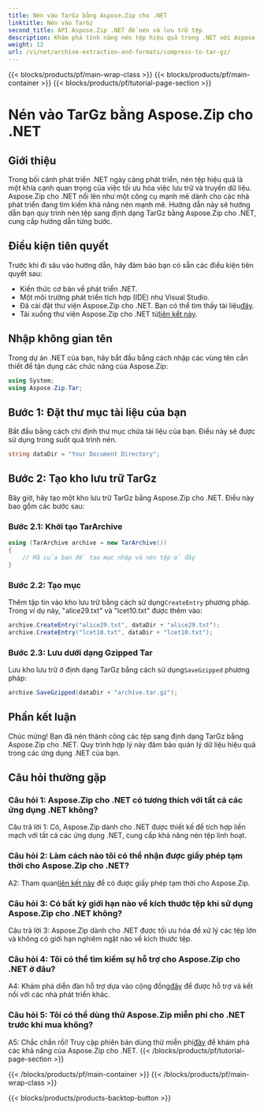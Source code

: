 ```yaml
---
title: Nén vào TarGz bằng Aspose.Zip cho .NET
linktitle: Nén vào TarGz
second_title: API Aspose.Zip .NET để nén và lưu trữ tệp
description: Khám phá tính năng nén tệp hiệu quả trong .NET với Aspose.Zip. Nén vào TarGz một cách dễ dàng.
weight: 12
url: /vi/net/archive-extraction-and-formats/compress-to-tar-gz/
---
```


{{< blocks/products/pf/main-wrap-class >}}
{{< blocks/products/pf/main-container >}}
{{< blocks/products/pf/tutorial-page-section >}}

# Nén vào TarGz bằng Aspose.Zip cho .NET

## Giới thiệu

Trong bối cảnh phát triển .NET ngày càng phát triển, nén tệp hiệu quả là một khía cạnh quan trọng của việc tối ưu hóa việc lưu trữ và truyền dữ liệu. Aspose.Zip cho .NET nổi lên như một công cụ mạnh mẽ dành cho các nhà phát triển đang tìm kiếm khả năng nén mạnh mẽ. Hướng dẫn này sẽ hướng dẫn bạn quy trình nén tệp sang định dạng TarGz bằng Aspose.Zip cho .NET, cung cấp hướng dẫn từng bước.

## Điều kiện tiên quyết

Trước khi đi sâu vào hướng dẫn, hãy đảm bảo bạn có sẵn các điều kiện tiên quyết sau:

- Kiến thức cơ bản về phát triển .NET.
- Một môi trường phát triển tích hợp (IDE) như Visual Studio.
-  Đã cài đặt thư viện Aspose.Zip cho .NET. Bạn có thể tìm thấy tài liệu[đây](https://reference.aspose.com/zip/net/).
-  Tải xuống thư viện Aspose.Zip cho .NET từ[liên kết này](https://releases.aspose.com/zip/net/).

## Nhập không gian tên

Trong dự án .NET của bạn, hãy bắt đầu bằng cách nhập các vùng tên cần thiết để tận dụng các chức năng của Aspose.Zip:

```csharp
using System;
using Aspose.Zip.Tar;
```

## Bước 1: Đặt thư mục tài liệu của bạn

Bắt đầu bằng cách chỉ định thư mục chứa tài liệu của bạn. Điều này sẽ được sử dụng trong suốt quá trình nén.

```csharp
string dataDir = "Your Document Directory";
```

## Bước 2: Tạo kho lưu trữ TarGz

Bây giờ, hãy tạo một kho lưu trữ TarGz bằng Aspose.Zip cho .NET. Điều này bao gồm các bước sau:

### Bước 2.1: Khởi tạo TarArchive

```csharp
using (TarArchive archive = new TarArchive())
{
    // Mã của bạn để tạo mục nhập và nén tệp ở đây
}
```

### Bước 2.2: Tạo mục

 Thêm tập tin vào kho lưu trữ bằng cách sử dụng`CreateEntry` phương pháp. Trong ví dụ này, "alice29.txt" và "lcet10.txt" được thêm vào:

```csharp
archive.CreateEntry("alice29.txt", dataDir + "alice29.txt");
archive.CreateEntry("lcet10.txt", dataDir + "lcet10.txt");
```

### Bước 2.3: Lưu dưới dạng Gzipped Tar

 Lưu kho lưu trữ ở định dạng TarGz bằng cách sử dụng`SaveGzipped` phương pháp:

```csharp
archive.SaveGzipped(dataDir + "archive.tar.gz");
```

## Phần kết luận

Chúc mừng! Bạn đã nén thành công các tệp sang định dạng TarGz bằng Aspose.Zip cho .NET. Quy trình hợp lý này đảm bảo quản lý dữ liệu hiệu quả trong các ứng dụng .NET của bạn.

## Câu hỏi thường gặp

### Câu hỏi 1: Aspose.Zip cho .NET có tương thích với tất cả các ứng dụng .NET không?
Câu trả lời 1: Có, Aspose.Zip dành cho .NET được thiết kế để tích hợp liền mạch với tất cả các ứng dụng .NET, cung cấp khả năng nén tệp linh hoạt.

### Câu hỏi 2: Làm cách nào tôi có thể nhận được giấy phép tạm thời cho Aspose.Zip cho .NET?

 A2: Tham quan[liên kết này](https://purchase.aspose.com/temporary-license/) để có được giấy phép tạm thời cho Aspose.Zip.

### Câu hỏi 3: Có bất kỳ giới hạn nào về kích thước tệp khi sử dụng Aspose.Zip cho .NET không?

Câu trả lời 3: Aspose.Zip dành cho .NET được tối ưu hóa để xử lý các tệp lớn và không có giới hạn nghiêm ngặt nào về kích thước tệp.

### Câu hỏi 4: Tôi có thể tìm kiếm sự hỗ trợ cho Aspose.Zip cho .NET ở đâu?

 A4: Khám phá diễn đàn hỗ trợ dựa vào cộng đồng[đây](https://forum.aspose.com/c/zip/37) để được hỗ trợ và kết nối với các nhà phát triển khác.

### Câu hỏi 5: Tôi có thể dùng thử Aspose.Zip miễn phí cho .NET trước khi mua không?

 A5: Chắc chắn rồi! Truy cập phiên bản dùng thử miễn phí[đây](https://releases.aspose.com/zip/net) để khám phá các khả năng của Aspose.Zip cho .NET.
{{< /blocks/products/pf/tutorial-page-section >}}

{{< /blocks/products/pf/main-container >}}
{{< /blocks/products/pf/main-wrap-class >}}

{{< blocks/products/products-backtop-button >}}
